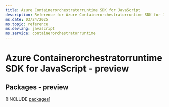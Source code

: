 ```yaml
---
title: Azure Containerorchestratorruntime SDK for JavaScript
description: Reference for Azure Containerorchestratorruntime SDK for JavaScript
ms.date: 03/24/2025
ms.topic: reference
ms.devlang: javascript
ms.service: containerorchestratorruntime
---
```

# Azure Containerorchestratorruntime SDK for JavaScript - preview
## Packages - preview
[!INCLUDE [packages](containerorchestratorruntime-index.md)]
